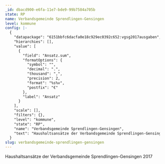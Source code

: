 ```yaml
---
_id: dbacd900-e6fa-11e7-bde9-99b7584a705b
state: RP
name: Verbandsgemeinde Sprendlingen-Gensingen
level: kommune
config: |-
  {
    "datapackage": "6151bbfc6dacfa0e18c929ec0392c652:vgsg2017ausgaben",
    "hierarchies": [],
    "value": [
      {
        "field": "Ansatz.sum",
        "formatOptions": {
          "symbol": "",
          "decimal": ".",
          "thousand": ",",
          "precision": 2,
          "format": "%s%v",
          "postfix": "€"
        },
        "label": "Ansatz"
      }
    ],
    "scale": [],
    "filters": {},
    "level": "kommune",
    "state": "RP",
    "name": "Verbandsgemeinde Sprendlingen-Gensingen",
    "text": "Haushaltsansätze der Verbandsgemeinde Sprendlingen-Gensingen 2017"
  }
slug: verbandsgemeinde-sprendlingen-gensingen
---
```

Haushaltsansätze der Verbandsgemeinde Sprendlingen-Gensingen 2017
